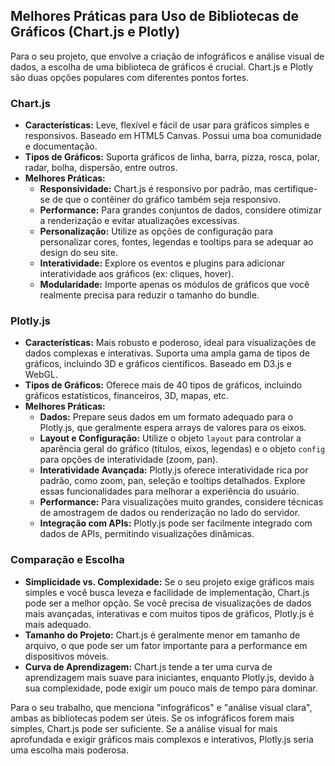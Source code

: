 ## Melhores Práticas para Uso de Bibliotecas de Gráficos (Chart.js e Plotly)

Para o seu projeto, que envolve a criação de infográficos e análise visual de dados, a escolha de uma biblioteca de gráficos é crucial. Chart.js e Plotly são duas opções populares com diferentes pontos fortes.

### Chart.js
- **Características:** Leve, flexível e fácil de usar para gráficos simples e responsivos. Baseado em HTML5 Canvas. Possui uma boa comunidade e documentação.
- **Tipos de Gráficos:** Suporta gráficos de linha, barra, pizza, rosca, polar, radar, bolha, dispersão, entre outros.
- **Melhores Práticas:**
    - **Responsividade:** Chart.js é responsivo por padrão, mas certifique-se de que o contêiner do gráfico também seja responsivo.
    - **Performance:** Para grandes conjuntos de dados, considere otimizar a renderização e evitar atualizações excessivas.
    - **Personalização:** Utilize as opções de configuração para personalizar cores, fontes, legendas e tooltips para se adequar ao design do seu site.
    - **Interatividade:** Explore os eventos e plugins para adicionar interatividade aos gráficos (ex: cliques, hover).
    - **Modularidade:** Importe apenas os módulos de gráficos que você realmente precisa para reduzir o tamanho do bundle.

### Plotly.js
- **Características:** Mais robusto e poderoso, ideal para visualizações de dados complexas e interativas. Suporta uma ampla gama de tipos de gráficos, incluindo 3D e gráficos científicos. Baseado em D3.js e WebGL.
- **Tipos de Gráficos:** Oferece mais de 40 tipos de gráficos, incluindo gráficos estatísticos, financeiros, 3D, mapas, etc.
- **Melhores Práticas:**
    - **Dados:** Prepare seus dados em um formato adequado para o Plotly.js, que geralmente espera arrays de valores para os eixos.
    - **Layout e Configuração:** Utilize o objeto `layout` para controlar a aparência geral do gráfico (títulos, eixos, legendas) e o objeto `config` para opções de interatividade (zoom, pan).
    - **Interatividade Avançada:** Plotly.js oferece interatividade rica por padrão, como zoom, pan, seleção e tooltips detalhados. Explore essas funcionalidades para melhorar a experiência do usuário.
    - **Performance:** Para visualizações muito grandes, considere técnicas de amostragem de dados ou renderização no lado do servidor.
    - **Integração com APIs:** Plotly.js pode ser facilmente integrado com dados de APIs, permitindo visualizações dinâmicas.

### Comparação e Escolha
- **Simplicidade vs. Complexidade:** Se o seu projeto exige gráficos mais simples e você busca leveza e facilidade de implementação, Chart.js pode ser a melhor opção. Se você precisa de visualizações de dados mais avançadas, interativas e com muitos tipos de gráficos, Plotly.js é mais adequado.
- **Tamanho do Projeto:** Chart.js é geralmente menor em tamanho de arquivo, o que pode ser um fator importante para a performance em dispositivos móveis.
- **Curva de Aprendizagem:** Chart.js tende a ter uma curva de aprendizagem mais suave para iniciantes, enquanto Plotly.js, devido à sua complexidade, pode exigir um pouco mais de tempo para dominar.

Para o seu trabalho, que menciona "infográficos" e "análise visual clara", ambas as bibliotecas podem ser úteis. Se os infográficos forem mais simples, Chart.js pode ser suficiente. Se a análise visual for mais aprofundada e exigir gráficos mais complexos e interativos, Plotly.js seria uma escolha mais poderosa.


